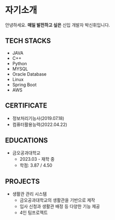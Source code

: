 # 자기소개
안녕하세요. __매일 발전하고 싶은__ 신입 개발자 박신휘입니다.

## TECH STACKS
- JAVA
- C++
- Python
- MYSQL
- Oracle Database
- Linux
- Spring Boot
- AWS

## CERTIFICATE
- 정보처리기능사(2019.07.18)
- 컴퓨터활용능력(2022.04.22)

## EDUCATIONS
- 금오공과대학교
  - 2023.03 - 재학 중
  - 학점: 3.87 / 4.50

## PROJECTS
- 생활관 관리 시스템
  - 금오공과대학교의 생활관을 기반으로 제작
  - 입사 신청과 생활관 배정 등 다양한 기능 제공
  - 4인 팀프로젝트
